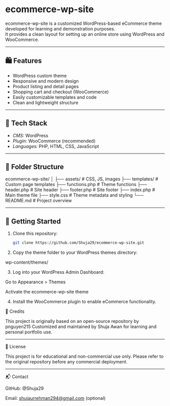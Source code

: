 # ecommerce-wp-site

ecommerce-wp-site is a customized WordPress-based eCommerce theme developed for learning and demonstration purposes.  
It provides a clean layout for setting up an online store using WordPress and WooCommerce.

---

## 🛍 Features

- WordPress custom theme
- Responsive and modern design
- Product listing and detail pages
- Shopping cart and checkout (WooCommerce)
- Easily customizable templates and code
- Clean and lightweight structure

---

## 🧰 Tech Stack

- *CMS:* WordPress
- *Plugin:* WooCommerce (recommended)
- *Languages:* PHP, HTML, CSS, JavaScript

---

## 📁 Folder Structure

ecommerce-wp-site/ │ ├── assets/             # CSS, JS, images ├── templates/          # Custom page templates ├── functions.php       # Theme functions ├── header.php          # Site header ├── footer.php          # Site footer ├── index.php           # Main theme file ├── style.css           # Theme metadata and styling └── README.md           # Project overview

---

## 🚀 Getting Started

1. Clone this repository:
   ```bash
   git clone https://github.com/Shuja29/ecommerce-wp-site.git

2. Copy the theme folder to your WordPress themes directory:

wp-content/themes/


3. Log into your WordPress Admin Dashboard:

Go to Appearance > Themes

Activate the ecommerce-wp-site theme



4. Install the WooCommerce plugin to enable eCommerce functionality.


🙏 Credits

This project is originally based on an open-source repository by
pnguyen215
Customized and maintained by Shuja Awan for learning and personal portfolio use.


---

📄 License

This project is for educational and non-commercial use only.
Please refer to the original repository before any commercial deployment.


---

📬 Contact

GitHub: @Shuja29

Email: shujaurrehman294@gmail.com (optional)


